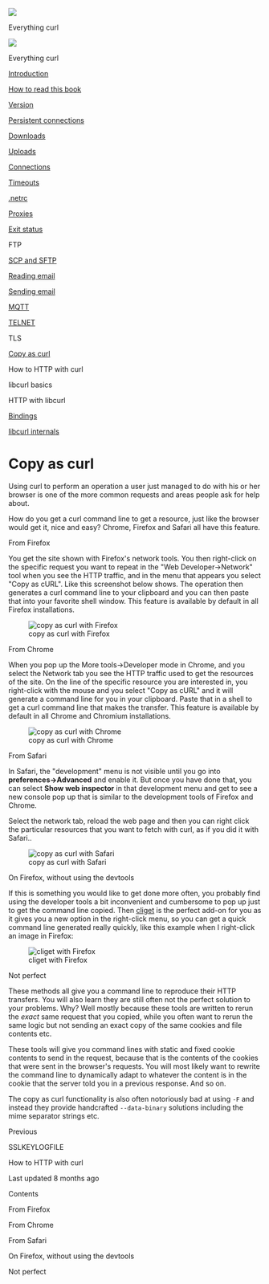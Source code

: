 <a href="../index.html" class="link-a079aa82--primary-53a25e66--logoLink-10d08504"></a>

<img src="https://gblobscdn.gitbook.com/orgs%2F-LxuH0qSm4xO9nWfEBlB%2Favatar.png?alt=media" class="image-67b14f24--avatar-1c1d03ec" />

<span class="text-4505230f--UIH400-4e41e82a--textContentFamily-49a318e1--spaceNameText-677c2969">Everything curl</span>

<a href="../index.html" class="link-a079aa82--primary-53a25e66--logoLink-10d08504"></a>

<img src="https://gblobscdn.gitbook.com/orgs%2F-LxuH0qSm4xO9nWfEBlB%2Favatar.png?alt=media" class="image-67b14f24--avatar-1c1d03ec" />

<span class="text-4505230f--UIH400-4e41e82a--textContentFamily-49a318e1--spaceNameText-677c2969">Everything curl</span>

<a href="../index.html" class="navButton-94f2579c--navButtonClickable-161b88ca"><span class="text-4505230f--UIH300-2063425d--textContentFamily-49a318e1--navButtonLabel-14a4968f">Introduction</span></a>

<a href="../how-to-read.html" class="navButton-94f2579c--navButtonClickable-161b88ca"><span class="text-4505230f--UIH300-2063425d--textContentFamily-49a318e1--navButtonLabel-14a4968f">How to read this book</span></a>







<a href="version.html" class="navButton-94f2579c--pageItemWithChildrenNested-2c5d8183--navButtonClickable-161b88ca"><span class="text-4505230f--UIH300-2063425d--textContentFamily-49a318e1--navButtonLabel-14a4968f">Version</span></a>

<a href="persist.html" class="navButton-94f2579c--pageItemWithChildrenNested-2c5d8183--navButtonClickable-161b88ca"><span class="text-4505230f--UIH300-2063425d--textContentFamily-49a318e1--navButtonLabel-14a4968f">Persistent connections</span></a>

<a href="downloads.html" class="navButton-94f2579c--pageItemWithChildrenNested-2c5d8183--navButtonClickable-161b88ca"><span class="text-4505230f--UIH300-2063425d--textContentFamily-49a318e1--navButtonLabel-14a4968f">Downloads</span></a>

<a href="uploads.html" class="navButton-94f2579c--pageItemWithChildrenNested-2c5d8183--navButtonClickable-161b88ca"><span class="text-4505230f--UIH300-2063425d--textContentFamily-49a318e1--navButtonLabel-14a4968f">Uploads</span></a>

<a href="connections.html" class="navButton-94f2579c--pageItemWithChildrenNested-2c5d8183--navButtonClickable-161b88ca"><span class="text-4505230f--UIH300-2063425d--textContentFamily-49a318e1--navButtonLabel-14a4968f">Connections</span></a>

<a href="timeouts.html" class="navButton-94f2579c--pageItemWithChildrenNested-2c5d8183--navButtonClickable-161b88ca"><span class="text-4505230f--UIH300-2063425d--textContentFamily-49a318e1--navButtonLabel-14a4968f">Timeouts</span></a>

<a href="netrc.html" class="navButton-94f2579c--pageItemWithChildrenNested-2c5d8183--navButtonClickable-161b88ca"><span class="text-4505230f--UIH300-2063425d--textContentFamily-49a318e1--navButtonLabel-14a4968f">.netrc</span></a>

<a href="proxies.html" class="navButton-94f2579c--pageItemWithChildrenNested-2c5d8183--navButtonClickable-161b88ca"><span class="text-4505230f--UIH300-2063425d--textContentFamily-49a318e1--navButtonLabel-14a4968f">Proxies</span></a>

<a href="returns.html" class="navButton-94f2579c--pageItemWithChildrenNested-2c5d8183--navButtonClickable-161b88ca"><span class="text-4505230f--UIH300-2063425d--textContentFamily-49a318e1--navButtonLabel-14a4968f">Exit status</span></a>

<span class="text-4505230f--UIH300-2063425d--textContentFamily-49a318e1--navButtonLabel-14a4968f">FTP</span>

<a href="scpsftp.html" class="navButton-94f2579c--pageItemWithChildrenNested-2c5d8183--navButtonClickable-161b88ca"><span class="text-4505230f--UIH300-2063425d--textContentFamily-49a318e1--navButtonLabel-14a4968f">SCP and SFTP</span></a>

<a href="reademail.html" class="navButton-94f2579c--pageItemWithChildrenNested-2c5d8183--navButtonClickable-161b88ca"><span class="text-4505230f--UIH300-2063425d--textContentFamily-49a318e1--navButtonLabel-14a4968f">Reading email</span></a>

<a href="smtp.html" class="navButton-94f2579c--pageItemWithChildrenNested-2c5d8183--navButtonClickable-161b88ca"><span class="text-4505230f--UIH300-2063425d--textContentFamily-49a318e1--navButtonLabel-14a4968f">Sending email</span></a>

<a href="mqtt.html" class="navButton-94f2579c--pageItemWithChildrenNested-2c5d8183--navButtonClickable-161b88ca"><span class="text-4505230f--UIH300-2063425d--textContentFamily-49a318e1--navButtonLabel-14a4968f">MQTT</span></a>

<a href="telnet.html" class="navButton-94f2579c--pageItemWithChildrenNested-2c5d8183--navButtonClickable-161b88ca"><span class="text-4505230f--UIH300-2063425d--textContentFamily-49a318e1--navButtonLabel-14a4968f">TELNET</span></a>

<span class="text-4505230f--UIH300-2063425d--textContentFamily-49a318e1--navButtonLabel-14a4968f">TLS</span>

<a href="copyas.html" class="navButton-94f2579c--pageItemWithChildrenNested-2c5d8183--navButtonClickable-161b88ca--navButtonOpened-6a88552e"><span class="text-4505230f--UIH300-2063425d--textContentFamily-49a318e1--navButtonLabel-14a4968f">Copy as curl</span></a>

<span class="text-4505230f--UIH300-2063425d--textContentFamily-49a318e1--navButtonLabel-14a4968f">How to HTTP with curl</span>

<span class="text-4505230f--UIH300-2063425d--textContentFamily-49a318e1--navButtonLabel-14a4968f">libcurl basics</span>

<span class="text-4505230f--UIH300-2063425d--textContentFamily-49a318e1--navButtonLabel-14a4968f">HTTP with libcurl</span>

<a href="../bindings.html" class="navButton-94f2579c--navButtonClickable-161b88ca"><span class="text-4505230f--UIH300-2063425d--textContentFamily-49a318e1--navButtonLabel-14a4968f">Bindings</span></a>

<a href="../internals.html" class="navButton-94f2579c--navButtonClickable-161b88ca"><span class="text-4505230f--UIH300-2063425d--textContentFamily-49a318e1--navButtonLabel-14a4968f">libcurl internals</span></a>

<a href="../bookindex.html" class="navButton-94f2579c--navButtonClickable-161b88ca"><span class="text-4505230f--UIH300-2063425d--textContentFamily-49a318e1--navButtonLabel-14a4968f"></span></a>





# <span class="text-4505230f--DisplayH900-bfb998fa--textContentFamily-49a318e1">Copy as curl</span>

<span class="text-4505230f--UIH300-2063425d--textUIFamily-5ebd8e40--text-8ee2c8b2"></span>

<span class="text-4505230f--UIH300-2063425d--textUIFamily-5ebd8e40--text-8ee2c8b2"></span>

<span class="text-4505230f--TextH400-3033861f--textContentFamily-49a318e1"><span data-key="efc38c7fb7364064a049a0d6f71358c8"><span data-offset-key="efc38c7fb7364064a049a0d6f71358c8:0">Using curl to perform an operation a user just managed to do with his or her browser is one of the more common requests and areas people ask for help about.</span></span></span>

<span class="text-4505230f--TextH400-3033861f--textContentFamily-49a318e1"><span data-key="6d3066c19dac4fc9b76a9b78231d1a8f"><span data-offset-key="6d3066c19dac4fc9b76a9b78231d1a8f:0">How do you get a curl command line to get a resource, just like the browser would get it, nice and easy? Chrome, Firefox and Safari all have this feature.</span></span></span>

<span class="text-4505230f--HeadingH700-04e1a2a3--textContentFamily-49a318e1"><span data-key="e48f57d61c364836a3f107453eabe49a"><span data-offset-key="e48f57d61c364836a3f107453eabe49a:0">From Firefox</span></span></span>

<span class="text-4505230f--TextH400-3033861f--textContentFamily-49a318e1"><span data-key="9711b852c42c4fe387cb407057f6d04a"><span data-offset-key="9711b852c42c4fe387cb407057f6d04a:0">You get the site shown with Firefox's network tools. You then right-click on the specific request you want to repeat in the "Web Developer-&gt;Network" tool when you see the HTTP traffic, and in the menu that appears you select "Copy as cURL". Like this screenshot below shows. The operation then generates a curl command line to your clipboard and you can then paste that into your favorite shell window. This feature is available by default in all Firefox installations.</span></span></span>

<figure><img src="https://gblobscdn.gitbook.com/assets%2F-LvW30LMWx5oHe1_SY3L%2F-LvW31Saq-3M0AP13zyD%2F-LvW3J9uORUXhhzbQ921%2Ffirefox-copy-as-curl.png?alt=media" alt="copy as curl with Firefox" class="image-52799b3c" /><figcaption><span class="text-4505230f--TextH400-3033861f--textContentFamily-49a318e1" style="max-width:100%">copy as curl with Firefox</span></figcaption></figure>

<span class="text-4505230f--HeadingH700-04e1a2a3--textContentFamily-49a318e1"><span data-key="d18bb016bef74f7e99afbfdf2e6203c5"><span data-offset-key="d18bb016bef74f7e99afbfdf2e6203c5:0">From Chrome</span></span></span>

<span class="text-4505230f--TextH400-3033861f--textContentFamily-49a318e1"><span data-key="7309626032d8474182d6e59ff187cb78"><span data-offset-key="7309626032d8474182d6e59ff187cb78:0">When you pop up the More tools-&gt;Developer mode in Chrome, and you select the Network tab you see the HTTP traffic used to get the resources of the site. On the line of the specific resource you are interested in, you right-click with the mouse and you select "Copy as cURL" and it will generate a command line for you in your clipboard. Paste that in a shell to get a curl command line that makes the transfer. This feature is available by default in all Chrome and Chromium installations.</span></span></span>

<figure><img src="https://gblobscdn.gitbook.com/assets%2F-LvW30LMWx5oHe1_SY3L%2F-LvW31Saq-3M0AP13zyD%2F-LvW3J9wfSCPASN_E9W_%2Fchrome-copy-as-curl.png?alt=media" alt="copy as curl with Chrome" class="image-52799b3c" /><figcaption><span class="text-4505230f--TextH400-3033861f--textContentFamily-49a318e1" style="max-width:100%">copy as curl with Chrome</span></figcaption></figure>

<span class="text-4505230f--HeadingH700-04e1a2a3--textContentFamily-49a318e1"><span data-key="6b2596c17ee5490295db853ecab655a3"><span data-offset-key="6b2596c17ee5490295db853ecab655a3:0">From Safari</span></span></span>

<span class="text-4505230f--TextH400-3033861f--textContentFamily-49a318e1"><span data-key="60b3fe3ae06144659afc6c26f70db918"><span data-offset-key="60b3fe3ae06144659afc6c26f70db918:0">In Safari, the "development" menu is not visible until you go into </span><span data-offset-key="60b3fe3ae06144659afc6c26f70db918:1">**preferences-&gt;Advanced**</span><span data-offset-key="60b3fe3ae06144659afc6c26f70db918:2"> and enable it. But once you have done that, you can select </span><span data-offset-key="60b3fe3ae06144659afc6c26f70db918:3">**Show web inspector**</span><span data-offset-key="60b3fe3ae06144659afc6c26f70db918:4"> in that development menu and get to see a new console pop up that is similar to the development tools of Firefox and Chrome.</span></span></span>

<span class="text-4505230f--TextH400-3033861f--textContentFamily-49a318e1"><span data-key="335770a624464b59b8dd472f6838e1c7"><span data-offset-key="335770a624464b59b8dd472f6838e1c7:0">Select the network tab, reload the web page and then you can right click the particular resources that you want to fetch with curl, as if you did it with Safari..</span></span></span>

<figure><img src="https://gblobscdn.gitbook.com/assets%2F-LvW30LMWx5oHe1_SY3L%2F-LvW31Saq-3M0AP13zyD%2F-LvW3J9yd3-ri-Zxg1U0%2Fsafari-copy-as-curl.png?alt=media" alt="copy as curl with Safari" class="image-52799b3c" /><figcaption><span class="text-4505230f--TextH400-3033861f--textContentFamily-49a318e1" style="max-width:100%">copy as curl with Safari</span></figcaption></figure>

<span class="text-4505230f--HeadingH700-04e1a2a3--textContentFamily-49a318e1"><span data-key="3d131d4668e847bd8a3d7e51c97967b3"><span data-offset-key="3d131d4668e847bd8a3d7e51c97967b3:0">On Firefox, without using the devtools</span></span></span>

<span class="text-4505230f--TextH400-3033861f--textContentFamily-49a318e1"><span data-key="f5add24342a044bfadae923c951bb11a"><span data-offset-key="f5add24342a044bfadae923c951bb11a:0">If this is something you would like to get done more often, you probably find using the developer tools a bit inconvenient and cumbersome to pop up just to get the command line copied. Then </span></span><a href="https://addons.mozilla.org/en-US/firefox/addon/cliget/" class="link-a079aa82--primary-53a25e66--link-faf6c434"><span data-key="d0331a7a6086484fb3afc5d7aba527ab"><span data-offset-key="d0331a7a6086484fb3afc5d7aba527ab:0">cliget</span></span></a><span data-key="6789f59115564a5b85a83773cfa4cec8"><span data-offset-key="6789f59115564a5b85a83773cfa4cec8:0"> is the perfect add-on for you as it gives you a new option in the right-click menu, so you can get a quick command line generated really quickly, like this example when I right-click an image in Firefox:</span></span></span>

<figure><img src="https://gblobscdn.gitbook.com/assets%2F-LvW30LMWx5oHe1_SY3L%2F-LvW31Saq-3M0AP13zyD%2F-LvW3JA-Ecsj07hat0Hz%2Ffirefox-cliget.png?alt=media" alt="cliget with Firefox" class="image-52799b3c" /><figcaption><span class="text-4505230f--TextH400-3033861f--textContentFamily-49a318e1" style="max-width:100%">cliget with Firefox</span></figcaption></figure>

<span class="text-4505230f--HeadingH700-04e1a2a3--textContentFamily-49a318e1"><span data-key="0636978708f94e52b965c03138f366fa"><span data-offset-key="0636978708f94e52b965c03138f366fa:0">Not perfect</span></span></span>

<span class="text-4505230f--TextH400-3033861f--textContentFamily-49a318e1"><span data-key="4579caee30a942e591a016a8ba89c27f"><span data-offset-key="4579caee30a942e591a016a8ba89c27f:0">These methods all give you a command line to reproduce their HTTP transfers. You will also learn they are still often not the perfect solution to your problems. Why? Well mostly because these tools are written to rerun the </span><span data-offset-key="4579caee30a942e591a016a8ba89c27f:1">_exact_</span><span data-offset-key="4579caee30a942e591a016a8ba89c27f:2"> same request that you copied, while you often want to rerun the same logic but not sending an exact copy of the same cookies and file contents etc.</span></span></span>

<span class="text-4505230f--TextH400-3033861f--textContentFamily-49a318e1"><span data-key="85ba0179670143448b25411dccf48ae4"><span data-offset-key="85ba0179670143448b25411dccf48ae4:0">These tools will give you command lines with static and fixed cookie contents to send in the request, because that is the contents of the cookies that were sent in the browser's requests. You will most likely want to rewrite the command line to dynamically adapt to whatever the content is in the cookie that the server told you in a previous response. And so on.</span></span></span>

<span class="text-4505230f--TextH400-3033861f--textContentFamily-49a318e1"><span data-key="2f90042eb57a4c77b57f618dcf3fedf9"><span data-offset-key="2f90042eb57a4c77b57f618dcf3fedf9:0">The copy as curl functionality is also often notoriously bad at using </span><span data-offset-key="2f90042eb57a4c77b57f618dcf3fedf9:1">`-F`</span><span data-offset-key="2f90042eb57a4c77b57f618dcf3fedf9:2"> and instead they provide handcrafted </span><span data-offset-key="2f90042eb57a4c77b57f618dcf3fedf9:3">`--data-binary`</span><span data-offset-key="2f90042eb57a4c77b57f618dcf3fedf9:4"> solutions including the mime separator strings etc.</span></span></span>

<a href="tls/sslkeylogfile.html" class="reset-3c756112--card-6570f064--whiteCard-fff091a4--cardPrevious-56a5e674"></a>

<span class="text-4505230f--TextH200-a3425406--textContentFamily-49a318e1">Previous</span>

<span class="text-4505230f--UIH400-4e41e82a--textContentFamily-49a318e1">SSLKEYLOGFILE</span>

<a href="../http.html" class="reset-3c756112--card-6570f064--whiteCard-fff091a4--cardNext-19241c42"></a>


<span class="text-4505230f--UIH400-4e41e82a--textContentFamily-49a318e1">How to HTTP with curl</span>



<span class="text-4505230f--TextH200-a3425406--textContentFamily-49a318e1">Last updated 8 months ago</span>



<span class="text-4505230f--InfoH100-1e92e1d1--textContentFamily-49a318e1">Contents</span>

<a href="copyas.html#from-firefox" class="reset-3c756112--menuItem-aa02f6ec--menuItemLight-757d5235--menuItemInline-173bdf97--pageTocItem-f4427024"></a>

<span class="text-4505230f--UIH300-2063425d--textContentFamily-49a318e1"><span class="text-4505230f--UIH200-50ead35f--textContentFamily-49a318e1">From Firefox</span></span>

<a href="copyas.html#from-chrome" class="reset-3c756112--menuItem-aa02f6ec--menuItemLight-757d5235--menuItemInline-173bdf97--pageTocItem-f4427024"></a>

<span class="text-4505230f--UIH300-2063425d--textContentFamily-49a318e1"><span class="text-4505230f--UIH200-50ead35f--textContentFamily-49a318e1">From Chrome</span></span>

<a href="copyas.html#from-safari" class="reset-3c756112--menuItem-aa02f6ec--menuItemLight-757d5235--menuItemInline-173bdf97--pageTocItem-f4427024"></a>

<span class="text-4505230f--UIH300-2063425d--textContentFamily-49a318e1"><span class="text-4505230f--UIH200-50ead35f--textContentFamily-49a318e1">From Safari</span></span>

<a href="copyas.html#on-firefox-without-using-the-devtools" class="reset-3c756112--menuItem-aa02f6ec--menuItemLight-757d5235--menuItemInline-173bdf97--pageTocItem-f4427024"></a>

<span class="text-4505230f--UIH300-2063425d--textContentFamily-49a318e1"><span class="text-4505230f--UIH200-50ead35f--textContentFamily-49a318e1">On Firefox, without using the devtools</span></span>

<a href="copyas.html#not-perfect" class="reset-3c756112--menuItem-aa02f6ec--menuItemLight-757d5235--menuItemInline-173bdf97--pageTocItem-f4427024"></a>

<span class="text-4505230f--UIH300-2063425d--textContentFamily-49a318e1"><span class="text-4505230f--UIH200-50ead35f--textContentFamily-49a318e1">Not perfect</span></span>
